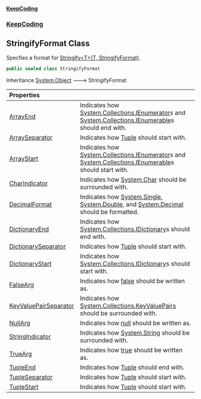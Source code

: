 #### [KeepCoding](index.md 'index')
### [KeepCoding](KeepCoding.md 'KeepCoding')
## StringifyFormat Class
Specfies a format for [Stringify&lt;T&gt;(T, StringifyFormat)](Helper.Stringify.MMjDPqfcLXL+EYRaH4glrw.md 'KeepCoding.Helper.Stringify&lt;T&gt;(T, KeepCoding.StringifyFormat)').  
```csharp
public sealed class StringifyFormat
```

Inheritance [System.Object](https://docs.microsoft.com/en-us/dotnet/api/System.Object 'System.Object') &#129106; StringifyFormat  

| Properties | |
| :--- | :--- |
| [ArrayEnd](StringifyFormat.ArrayEnd.md 'KeepCoding.StringifyFormat.ArrayEnd') | Indicates how [System.Collections.IEnumerator](https://docs.microsoft.com/en-us/dotnet/api/System.Collections.IEnumerator 'System.Collections.IEnumerator')s and [System.Collections.IEnumerable](https://docs.microsoft.com/en-us/dotnet/api/System.Collections.IEnumerable 'System.Collections.IEnumerable')s should end with.<br/> |
| [ArraySeparator](StringifyFormat.ArraySeparator.md 'KeepCoding.StringifyFormat.ArraySeparator') | Indicates how [Tuple](Tuple.md 'KeepCoding.Internal.Tuple') should start with.<br/> |
| [ArrayStart](StringifyFormat.ArrayStart.md 'KeepCoding.StringifyFormat.ArrayStart') | Indicates how [System.Collections.IEnumerator](https://docs.microsoft.com/en-us/dotnet/api/System.Collections.IEnumerator 'System.Collections.IEnumerator')s and [System.Collections.IEnumerable](https://docs.microsoft.com/en-us/dotnet/api/System.Collections.IEnumerable 'System.Collections.IEnumerable')s should start with.<br/> |
| [CharIndicator](StringifyFormat.CharIndicator.md 'KeepCoding.StringifyFormat.CharIndicator') | Indicates how [System.Char](https://docs.microsoft.com/en-us/dotnet/api/System.Char 'System.Char') should be surrounded with.<br/> |
| [DecimalFormat](StringifyFormat.DecimalFormat.md 'KeepCoding.StringifyFormat.DecimalFormat') | Indicates how [System.Single](https://docs.microsoft.com/en-us/dotnet/api/System.Single 'System.Single'), [System.Double](https://docs.microsoft.com/en-us/dotnet/api/System.Double 'System.Double'), and [System.Decimal](https://docs.microsoft.com/en-us/dotnet/api/System.Decimal 'System.Decimal') should be formatted.<br/> |
| [DictionaryEnd](StringifyFormat.DictionaryEnd.md 'KeepCoding.StringifyFormat.DictionaryEnd') | Indicates how [System.Collections.IDictionary](https://docs.microsoft.com/en-us/dotnet/api/System.Collections.IDictionary 'System.Collections.IDictionary')s should end with.<br/> |
| [DictionarySeparator](StringifyFormat.DictionarySeparator.md 'KeepCoding.StringifyFormat.DictionarySeparator') | Indicates how [Tuple](Tuple.md 'KeepCoding.Internal.Tuple') should start with.<br/> |
| [DictionaryStart](StringifyFormat.DictionaryStart.md 'KeepCoding.StringifyFormat.DictionaryStart') | Indicates how [System.Collections.IDictionary](https://docs.microsoft.com/en-us/dotnet/api/System.Collections.IDictionary 'System.Collections.IDictionary')s should start with.<br/> |
| [FalseArg](StringifyFormat.FalseArg.md 'KeepCoding.StringifyFormat.FalseArg') | Indicates how [false](https://docs.microsoft.com/en-us/dotnet/csharp/language-reference/builtin-types/bool 'https://docs.microsoft.com/en-us/dotnet/csharp/language-reference/builtin-types/bool') should be written as.<br/> |
| [KeyValuePairSeparator](StringifyFormat.KeyValuePairSeparator.md 'KeepCoding.StringifyFormat.KeyValuePairSeparator') | Indicates how [System.Collections.KeyValuePairs](https://docs.microsoft.com/en-us/dotnet/api/System.Collections.KeyValuePairs 'System.Collections.KeyValuePairs') should be surrounded with.<br/> |
| [NullArg](StringifyFormat.NullArg.md 'KeepCoding.StringifyFormat.NullArg') | Indicates how [null](https://docs.microsoft.com/en-us/dotnet/csharp/language-reference/keywords/null 'https://docs.microsoft.com/en-us/dotnet/csharp/language-reference/keywords/null') should be written as.<br/> |
| [StringIndicator](StringifyFormat.StringIndicator.md 'KeepCoding.StringifyFormat.StringIndicator') | Indicates how [System.String](https://docs.microsoft.com/en-us/dotnet/api/System.String 'System.String') should be surrounded with.<br/> |
| [TrueArg](StringifyFormat.TrueArg.md 'KeepCoding.StringifyFormat.TrueArg') | Indicates how [true](https://docs.microsoft.com/en-us/dotnet/csharp/language-reference/builtin-types/bool 'https://docs.microsoft.com/en-us/dotnet/csharp/language-reference/builtin-types/bool') should be written as.<br/> |
| [TupleEnd](StringifyFormat.TupleEnd.md 'KeepCoding.StringifyFormat.TupleEnd') | Indicates how [Tuple](Tuple.md 'KeepCoding.Internal.Tuple') should end with.<br/> |
| [TupleSeparator](StringifyFormat.TupleSeparator.md 'KeepCoding.StringifyFormat.TupleSeparator') | Indicates how [Tuple](Tuple.md 'KeepCoding.Internal.Tuple') should start with.<br/> |
| [TupleStart](StringifyFormat.TupleStart.md 'KeepCoding.StringifyFormat.TupleStart') | Indicates how [Tuple](Tuple.md 'KeepCoding.Internal.Tuple') should start with.<br/> |
